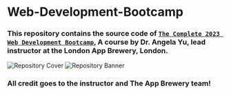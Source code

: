 # Web-Development-Bootcamp

### This repository contains the source code of [`The Complete 2023 Web Development Bootcamp`](https://www.udemy.com/course/the-complete-web-development-bootcamp/), A course by Dr. Angela Yu, lead instructor at the London App Brewery, London. 

![Repository Cover](https://github.com/numanzamandipuu/Web-Development-Bootcamp/assets/72611571/45e3629c-a30c-42c5-bb2c-9681018b8a40)
![Repository Banner](https://github.com/numanzamandipuu/Web-Development-Bootcamp/assets/72611571/bb979620-3421-455b-85fe-164641e64e19)

### All credit goes to the instructor and The App Brewery team!
